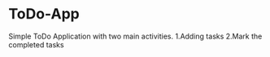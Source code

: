 # ToDo-App
Simple ToDo Application with two main activities.
1.Adding tasks
2.Mark the completed tasks
